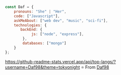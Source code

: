 ```javascript
const Daf = {
    pronouns: "She" | "Her",
    code: ["Javascript"],
    askMeAbout: ["web dev", "music", "sci-fi"],
    technologies: {
       backEnd: {
            js: ["node", "express"],
        },
        databases: ["mongo"]
    }
};
```
https://github-readme-stats.vercel.app/api/top-langs/?username=Daf98&theme=tokyonight
⭐️ From [Daf98](https://github.com/Daf98)
